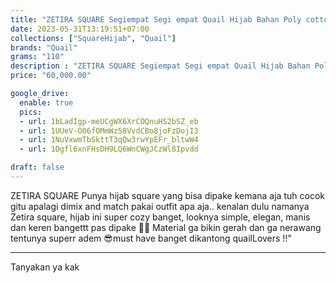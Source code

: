 ```yaml
---
title: "ZETIRA SQUARE Segiempat Segi empat Quail Hijab Bahan Poly cotton"
date: 2023-05-31T13:19:51+07:00
collections: ["SquareHijab", "Quail"]
brands: "Quail"
grams: "110"
description : "ZETIRA SQUARE Segiempat Segi empat Quail Hijab Bahan Poly cotton"
price: "60,000.00"

google_drive:
  enable: true
  pics:
  - url: 1bLadIgp-meUCgWX6XrCOQnuHS2bSZ_eb
  - url: 1UUeV-O06fOMmWz58VvdCBo8joFzDojI3
  - url: 1NuVxwmTbSkttT3qQw3rwYpEFr_bltwW4
  - url: 1Dgfl6xnFHsDH9LQ6WnCWgJCzWl8Ipvdd

draft: false
---
```


ZETIRA SQUARE 
Punya hijab square yang bisa dipake kemana aja tuh cocok gitu apalagi dimix and match pakai outfit apa aja.. kenalan dulu namanya Zetira square, hijab ini super cozy banget, looknya simple, elegan, manis dan keren bangettt pas dipake 🫶🏻 Material ga bikin gerah dan ga nerawang tentunya superr adem 😎must have banget dikantong quailLovers !!"

---

Tanyakan ya kak


